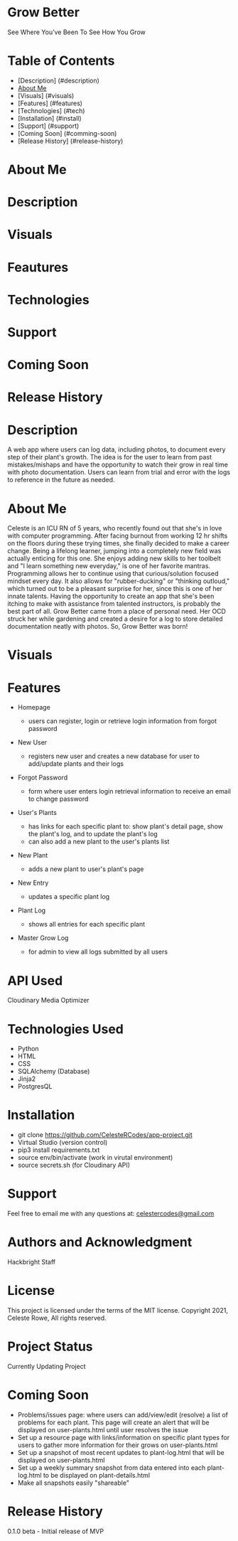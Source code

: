
# Grow Better
See Where You’ve Been To See How You Grow

# Table of Contents
* [Description] (#description)
* [About Me](#about-me)
* [Visuals] (#visuals)
* [Features] (#features)
* [Technologies] (#tech)
* [Installation] (#install)
* [Support] (#support)
* [Coming Soon] (#comming-soon)
* [Release History] (#release-history)


# <a name="about-me"></a>About Me
# <a name="description"></a>Description
# <a name="visuals"></a>Visuals
# <a name="feautures"></a>Feautures
# <a name="tech"></a>Technologies
# <a name="support"></a>Support
# <a name="coming-soon"></a>Coming Soon
# <a name="release-history"></a>Release History

# Description
A web app where users can log data, including photos, to document every step of their plant's growth. The idea is for the user to learn from past mistakes/mishaps and have the opportunity to watch their grow in real time with photo documentation. Users can learn from trial and error with the logs to reference in the future as needed. 

# About Me
Celeste is an ICU RN of 5 years, who recently found out that she's in love with computer programming. After facing burnout from working 12 hr shifts on the floors during these trying times, she finally decided to make a career change. Being a lifelong learner, jumping into a completely new field was actually enticing for this one. She enjoys adding new skills to her toolbelt and "I learn something new everyday," is one of her favorite mantras. 
Programming allows her to continue using that curious/solution focused mindset every day. It also allows for "rubber-ducking" or "thinking outloud," which turned out to be a pleasant surprise for her, since this is one of her innate talents. Having the opportunity to create an app that she's been itching to make with assistance from talented instructors, is probably the best part of all. Grow Better came from a place of personal need. Her OCD struck her while gardening and created a desire for a log to store detailed documentation neatly with photos. So, Grow Better was born!    

# Visuals

# Features
* Homepage
    * users can register, login or retrieve login information from forgot password 
    
* New User
    * registers new user and creates a new database for user to add/update plants and their logs 
    
* Forgot Password
    * form where user enters login retrieval information to receive an email to change password 
    
* User's Plants
    * has links for each specific plant to: show plant's detail page, show the plant's log, and to update the plant's log
    * can also add a new plant to the user's plants list 
    
* New Plant
    * adds a new plant to user's plant's page 
    
* New Entry
    * updates a specific plant log 
    
* Plant Log
    * shows all entries for each specific plant 

* Master Grow Log
    * for admin to view all logs submitted by all users 


# API Used
Cloudinary Media Optimizer

# Technologies Used
* Python
* HTML
* CSS
* SQLAlchemy (Database)
* Jinja2
* PostgresQL

# Installation
* git clone https://github.com/CelesteRCodes/app-project.git
* Virtual Studio (version control)
* pip3 install requirements.txt
* source env/bin/activate (work in virutal environment)
* source secrets.sh (for Cloudinary API)

# Support 
Feel free to email me with any questions at: celestercodes@gmail.com 

# Authors and Acknowledgment
Hackbright Staff 

# License
This project is licensed under the terms of the MIT license.
Copyright 2021, Celeste Rowe, All rights reserved.

# Project Status
Currently Updating Project

# Coming Soon
* Problems/issues page: where users can add/view/edit (resolve) a list of problems for each plant.
This page will create an alert that will be displayed on user-plants.html until user resolves the issue
* Set up a resource page with links/information on specific plant types for users to gather more information for their grows on user-plants.html
* Set up a snapshot of most recent updates to plant-log.html that will be displayed on user-plants.html
* Set up a weekly summary snapshot from data entered into each plant-log.html to be displayed on plant-details.html 
* Make all snapshots easily "shareable" 

# Release History
0.1.0 beta - Initial release of MVP
